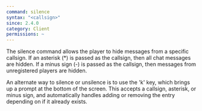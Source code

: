 ```yaml
---
command: silence
syntax: "<callsign>"
since: 2.4.0
category: Client
permissions: ~
---
```


The silence command allows the player to hide messages from a specific callsign. If an asterisk (\*) is passed as the callsign, then all chat messages are hidden. If a minus sign (-) is passed as the callsign, then messages from unregistered players are hidden.

An alternate way to silence or unsilence is to use the 'k' key, which brings up a prompt at the bottom of the screen. This accepts a callsign, asterisk, or minus sign, and automatically handles adding or removing the entry depending on if it already exists.
